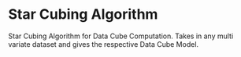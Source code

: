 # Star Cubing Algorithm

Star Cubing Algorithm for Data Cube Computation. Takes in any multi variate dataset and gives the respective Data Cube Model. 


